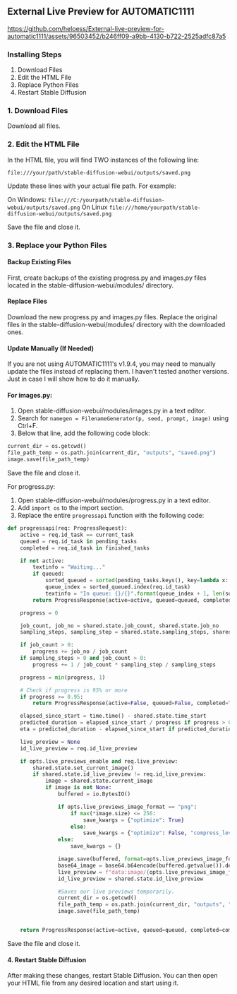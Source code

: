 ## External Live Preview for AUTOMATIC1111


https://github.com/heloess/External-live-preview-for-automatic1111/assets/96503452/b246ff09-a9bb-4130-b722-2525adfc87a5







### Installing Steps
1. Download Files
2. Edit the HTML File
3. Replace Python Files
4. Restart Stable Diffusion

### 1. Download Files
Download all files.

### 2. Edit the HTML File
In the HTML file, you will find TWO instances of the following line:

`file:///your/path/stable-diffusion-webui/outputs/saved.png`

Update these lines with your actual file path. For example:

On Windows: `file:///C:/yourpath/stable-diffusion-webui/outputs/saved.png`
On Linux `file:///home/yourpath/stable-diffusion-webui/outputs/saved.png`

Save the file and close it.

### 3. Replace your Python Files
#### Backup Existing Files
First, create backups of the existing progress.py and images.py files located in the stable-diffusion-webui/modules/ directory.

#### Replace Files
Download the new progress.py and images.py files. Replace the original files in the stable-diffusion-webui/modules/ directory with the downloaded ones.

#### Update Manually (If Needed)
If you are not using AUTOMATIC1111's v1.9.4, you may need to manually update the files instead of replacing them. I haven't tested another versions. Just in case I will show how to do it manually.

#### For images.py:
1. Open stable-diffusion-webui/modules/images.py in a text editor.
2. Search for `namegen = FilenameGenerator(p, seed, prompt, image)` using Ctrl+F.
3. Below that line, add the following code block:
   
```python
current_dir = os.getcwd()
file_path_temp = os.path.join(current_dir, "outputs", "saved.png")
image.save(file_path_temp)
```

Save the file and close it.

For progress.py:
1. Open stable-diffusion-webui/modules/progress.py in a text editor.
2. Add `import os` to the import section.
3. Replace the entire `progressapi` function with the following code:

```python
def progressapi(req: ProgressRequest):
    active = req.id_task == current_task
    queued = req.id_task in pending_tasks
    completed = req.id_task in finished_tasks

    if not active:
        textinfo = "Waiting..."
        if queued:
            sorted_queued = sorted(pending_tasks.keys(), key=lambda x: pending_tasks[x])
            queue_index = sorted_queued.index(req.id_task)
            textinfo = "In queue: {}/{}".format(queue_index + 1, len(sorted_queued))
        return ProgressResponse(active=active, queued=queued, completed=completed, id_live_preview=-1, textinfo=textinfo)

    progress = 0

    job_count, job_no = shared.state.job_count, shared.state.job_no
    sampling_steps, sampling_step = shared.state.sampling_steps, shared.state.sampling_step

    if job_count > 0:
        progress += job_no / job_count
    if sampling_steps > 0 and job_count > 0:
        progress += 1 / job_count * sampling_step / sampling_steps

    progress = min(progress, 1)

    # Check if progress is 95% or more
    if progress >= 0.95:
        return ProgressResponse(active=False, queued=False, completed=True, id_live_preview=-1, textinfo="Completed")

    elapsed_since_start = time.time() - shared.state.time_start
    predicted_duration = elapsed_since_start / progress if progress > 0 else None
    eta = predicted_duration - elapsed_since_start if predicted_duration is not None else None

    live_preview = None
    id_live_preview = req.id_live_preview

    if opts.live_previews_enable and req.live_preview:
        shared.state.set_current_image()
        if shared.state.id_live_preview != req.id_live_preview:
            image = shared.state.current_image
            if image is not None:
                buffered = io.BytesIO()

                if opts.live_previews_image_format == "png":
                    if max(*image.size) <= 256:
                        save_kwargs = {"optimize": True}
                    else:
                        save_kwargs = {"optimize": False, "compress_level": 1}
                else:
                    save_kwargs = {}

                image.save(buffered, format=opts.live_previews_image_format, **save_kwargs)
                base64_image = base64.b64encode(buffered.getvalue()).decode('ascii')
                live_preview = f"data:image/{opts.live_previews_image_format};base64,{base64_image}"
                id_live_preview = shared.state.id_live_preview

                #Saves our live previews temporarily.
                current_dir = os.getcwd()
                file_path_temp = os.path.join(current_dir, "outputs", "saved.png")
                image.save(file_path_temp)


    return ProgressResponse(active=active, queued=queued, completed=completed, progress=progress, eta=eta, live_preview=live_preview, id_live_preview=id_live_preview, textinfo=shared.state.textinfo)
```

Save the file and close it.

#### 4. Restart Stable Diffusion
After making these changes, restart Stable Diffusion. You can then open your HTML file from any desired location and start using it.

